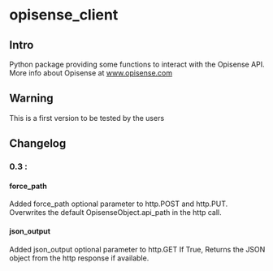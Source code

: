 # opisense_client

## Intro
Python package providing some functions to interact with the Opisense API. 
More info about Opisense at www.opisense.com

## Warning
This is a first version to be tested by the users

## Changelog
### 0.3 :
#### force_path 
Added force_path optional parameter to http.POST and http.PUT. 
Overwrites the default OpisenseObject.api_path in the http call.

#### json_output
Added json_output optional parameter to http.GET
If True, Returns the JSON object from the http response if available.